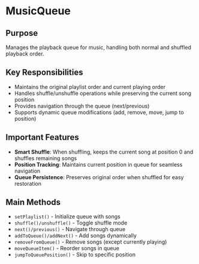 # MusicQueue

## Purpose
Manages the playback queue for music, handling both normal and shuffled playback order.

## Key Responsibilities
- Maintains the original playlist order and current playing order
- Handles shuffle/unshuffle operations while preserving the current song position
- Provides navigation through the queue (next/previous)
- Supports dynamic queue modifications (add, remove, move, jump to position)

## Important Features
- **Smart Shuffle**: When shuffling, keeps the current song at position 0 and shuffles remaining songs
- **Position Tracking**: Maintains current position in queue for seamless navigation
- **Queue Persistence**: Preserves original order when shuffled for easy restoration

## Main Methods
- `setPlaylist()` - Initialize queue with songs
- `shuffle()/unshuffle()` - Toggle shuffle mode
- `next()/previous()` - Navigate through queue
- `addToQueue()/addNext()` - Add songs dynamically
- `removeFromQueue()` - Remove songs (except currently playing)
- `moveQueueItem()` - Reorder songs in queue
- `jumpToQueuePosition()` - Skip to specific position 